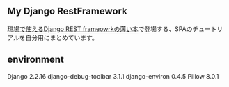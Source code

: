 ## My Django RestFramework
[現場で使えるDjango REST frameowrkの薄い本](https://booth.pm/ja/items/1314617)で登場する、SPAのチュートリアルを自分用にまとめています。

## environment
Django               2.2.16
django-debug-toolbar 3.1.1
django-environ       0.4.5
Pillow               8.0.1